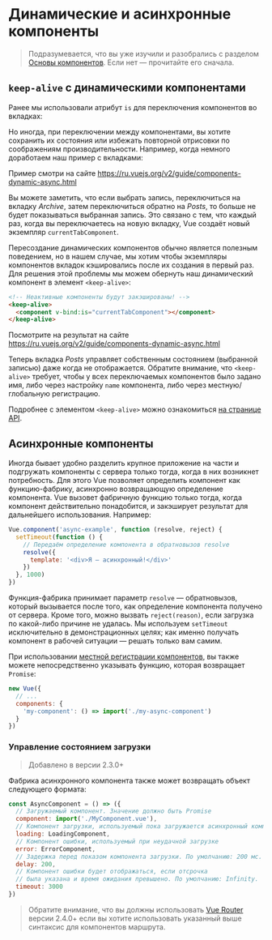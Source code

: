 
# Динамические и асинхронные компоненты

> Подразумевается, что вы уже изучили и разобрались с разделом [Основы компонентов](components.md). Если нет — прочитайте его сначала.

## `keep-alive` с динамическими компонентами

Ранее мы использовали атрибут `is` для переключения компонентов во вкладках:

Но иногда, при переключении между компонентами, вы хотите сохранить их состояния или избежать повторной отрисовки по соображениям производительности. Например, когда немного доработаем наш пример с вкладками:

Пример смотри на сайте https://ru.vuejs.org/v2/guide/components-dynamic-async.html

Вы можете заметить, что если выбрать запись, переключиться на вкладку _Archive_, затем переключиться обратно на _Posts_, то больше не будет показываться выбранная запись. Это связано с тем, что каждый раз, когда вы переключаетесь на новую вкладку, Vue создаёт новый экземпляр `currentTabComponent`.

Пересоздание динамических компонентов обычно является полезным поведением, но в нашем случае, мы хотим чтобы экземпляры компонентов вкладок кэшировались после их создания в первый раз. Для решения этой проблемы мы можем обернуть наш динамический компонент в элемент `<keep-alive>`:

```html
<!-- Неактивные компоненты будут закэшированы! -->
<keep-alive>
  <component v-bind:is="currentTabComponent"></component>
</keep-alive>
```

Посмотрите на результат на сайте https://ru.vuejs.org/v2/guide/components-dynamic-async.html

Теперь вкладка _Posts_ управляет собственным состоянием (выбранной записью) даже когда не отображается.
Обратите внимание, что `<keep-alive>` требует, чтобы у всех переключаемых компонентов было задано имя, либо через настройку `name` компонента, либо через местную/глобальную регистрацию.

Подробнее с элементом `<keep-alive>` можно ознакомиться [на странице API](./api.md#keep-alive).

## Асинхронные компоненты

Иногда бывает удобно разделить крупное приложение на части и подгружать компоненты с сервера только тогда, когда в них возникнет потребность. Для этого Vue позволяет определить компонент как функцию-фабрику, асинхронно возвращающую определение компонента. Vue вызовет фабричную функцию только тогда, когда компонент действительно понадобится, и закэширует результат для дальнейшего использования. Например:

```js
Vue.component('async-example', function (resolve, reject) {
  setTimeout(function () {
    // Передаём определение компонента в обратновызов resolve
    resolve({
      template: '<div>Я — асинхронный!</div>'
    })
  }, 1000)
})
```

Функция-фабрика принимает параметр `resolve` — обратновызов, который вызывается после того, как определение компонента получено от сервера. Кроме того, можно вызвать `reject(reason)`, если загрузка по какой-либо причине не удалась. Мы используем `setTimeout` исключительно в демонстрационных целях; как именно получать компонент в рабочей ситуации — решать только вам самим.

При использовании [местной регистрации компонентов](components-registration.md#Местная-регистрация), вы также можете непосредственно указывать функцию, которая возвращает `Promise`:

```js
new Vue({
  // ...
  components: {
    'my-component': () => import('./my-async-component')
  }
})
```

### Управление состоянием загрузки

> Добавлено в версии 2.3.0+

Фабрика асинхронного компонента также может возвращать объект следующего формата:

```js
const AsyncComponent = () => ({
  // Загружаемый компонент. Значение должно быть Promise
  component: import('./MyComponent.vue'),
  // Компонент загрузки, используемый пока загружается асинхронный компонент
  loading: LoadingComponent,
  // Компонент ошибки, используемый при неудачной загрузке
  error: ErrorComponent,
  // Задержка перед показом компонента загрузки. По умолчанию: 200 мс.
  delay: 200,
  // Компонент ошибки будет отображаться, если отсрочка
  // была указана и время ожидания превышено. По умолчанию: Infinity.
  timeout: 3000
})
```

> Обратите внимание, что вы должны использовать [Vue Router](https://github.com/vuejs/vue-router) версии 2.4.0+ если вы хотите использовать указанный выше синтаксис для компонентов маршрута.
